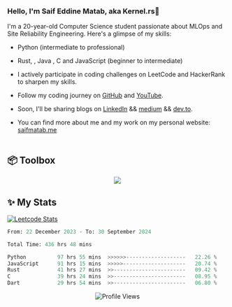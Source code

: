 ### Hello, I'm Saif Eddine Matab, aka Kernel.rs👋

I'm a 20-year-old Computer Science student passionate about MLOps and Site Reliability Engineering. Here's a glimpse of my skills:

- Python (intermediate to professional)
- Rust, , Java , C and JavaScript (beginner to intermediate)

- I actively participate in coding challenges on LeetCode and HackerRank to sharpen my skills.
- Follow my coding journey on [GitHub](https://github.com/Kernel-rb) and [YouTube](https://www.youtube.com/channel/UCnnPEdrDX0LJd2yJ7Q_TnKg).
- Soon, I'll be sharing blogs on [LinkedIn](https://www.linkedin.com/in/saif-matab/) && [medium](https://medium.com/@kernel.rb)  && [dev.to](https://dev.to/kernelrb).
- You can find more about me and my work on my personal website: [saifmatab.me](https://www.saifmatab.me/)
<br> <br>
## 📦 Toolbox
<p align="center">
  <a href="https://skillicons.dev">
    <img src="https://skillicons.dev/icons?i=py,rust,c,java,js,neovim" />
  </a>
</p>


## ✨ My Stats

[![Leetcode Stats](https://leetcard.jacoblin.cool/Kernel-rb)](https://leetcode.com/Kernel-rb)


<!--START_SECTION:waka-->

```python
From: 22 December 2023 - To: 30 September 2024

Total Time: 436 hrs 48 mins

Python          97 hrs 55 mins  >>>>>>-------------------   22.26 %
JavaScript      91 hrs 15 mins  >>>>>--------------------   20.74 %
Rust            41 hrs 27 mins  >>-----------------------   09.42 %
C               39 hrs 24 mins  >>-----------------------   08.95 %
Dart            29 hrs 54 mins  >>-----------------------   06.80 %
```

<!--END_SECTION:waka-->
<!--->

<div align="center">
  <img src="https://komarev.com/ghpvc/?username=Kernel-rb&label=PROFILE+VIEWS" alt="Profile Views">
</div>
